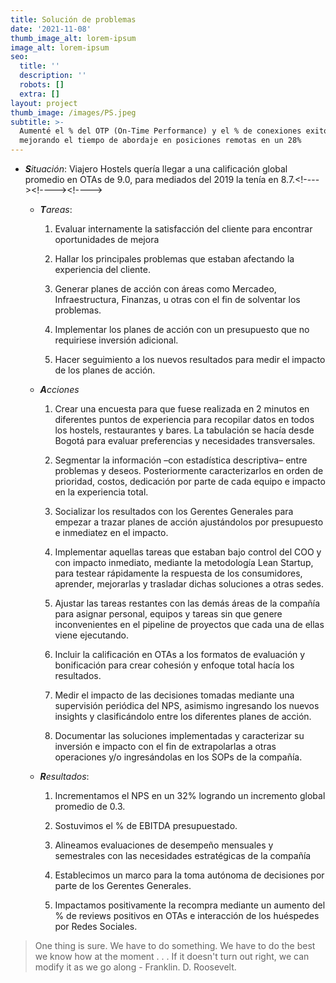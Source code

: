 ```yaml
---
title: Solución de problemas
date: '2021-11-08'
thumb_image_alt: lorem-ipsum
image_alt: lorem-ipsum
seo:
  title: ''
  description: ''
  robots: []
  extra: []
layout: project
thumb_image: /images/PS.jpeg
subtitle: >-
  Aumenté el % del OTP (On-Time Performance) y el % de conexiones exitosas
  mejorando el tiempo de abordaje en posiciones remotas en un 28%
---
```

*   ***S**ituación*: Viajero Hostels quería llegar a una calificación global promedio en OTAs de 9.0, para mediados del 2019 la tenía en 8.7.\<!---->\<!---->\<!---->
    *   ***T**areas*:

        1.  Evaluar internamente la satisfacción del cliente para encontrar oportunidades de mejora

        2.  Hallar los principales problemas que estaban afectando la experiencia del cliente.

        3.  Generar planes de acción con áreas como Mercadeo, Infraestructura, Finanzas, u otras con el fin de solventar los problemas.

        4.  Implementar los planes de acción con un presupuesto que no requiriese inversión adicional.

        5.  Hacer seguimiento a los nuevos resultados para medir el impacto de los planes de acción.

    <!---->

    *   ***A**cciones*

        1.  Crear una encuesta para que fuese realizada en 2 minutos en diferentes puntos de experiencia para recopilar datos en todos los hostels, restaurantes y bares. La tabulación se hacía desde Bogotá para evaluar preferencias y necesidades transversales.

        2.  Segmentar la información –con estadística descriptiva– entre problemas y deseos. Posteriormente caracterizarlos en orden de prioridad, costos, dedicación por parte de cada equipo e impacto en la experiencia total.

        3.  Socializar los resultados con los Gerentes Generales para empezar a trazar planes de acción ajustándolos por presupuesto e inmediatez en el impacto.

        4.  Implementar aquellas tareas que estaban bajo control del COO y con impacto inmediato, mediante la metodología Lean Startup, para testear rápidamente la respuesta de los consumidores, aprender, mejorarlas y trasladar dichas soluciones a otras sedes.

        5.  Ajustar las tareas restantes con las demás áreas de la compañía para asignar personal, equipos y tareas sin que genere inconvenientes en el pipeline de proyectos que cada una de ellas viene ejecutando.

        6.  Incluir la calificación en OTAs a los formatos de evaluación y bonificación para crear cohesión y enfoque total hacía los resultados.

        7.  Medir el impacto de las decisiones tomadas mediante una supervisión periódica del NPS, asimismo ingresando los nuevos insights y clasificándolo entre los diferentes planes de acción.

        8.  Documentar las soluciones implementadas y caracterizar su inversión e impacto con el fin de extrapolarlas a otras operaciones y/o ingresándolas en los SOPs de la compañía.

    <!---->

    *   ***R**esultados*:

        1.  Incrementamos el NPS en un 32% logrando un incremento global promedio de 0.3.

        2.  Sostuvimos el % de EBITDA presupuestado.

        3.  Alineamos evaluaciones de desempeño mensuales y semestrales con las necesidades estratégicas de la compañía

        4.  Establecimos un marco para la toma autónoma de decisiones por parte de los Gerentes Generales.

        5.  Impactamos positivamente la recompra mediante un aumento del % de reviews positivos en OTAs e interacción de los huéspedes por Redes Sociales.

> One thing is sure. We have to do something. We have to do the best we know how at the moment . . . If it doesn't turn out right, we can modify it as we go along - Franklin. D. Roosevelt.
